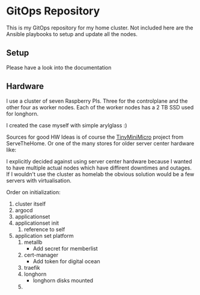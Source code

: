 # GitOps Repository

This is my GitOps repository for my home cluster. Not included here are the
Ansible playbooks to setup and update all the nodes.

## Setup

Please have a look into the documentation 


## Hardware

I use a cluster of seven Raspberry PIs. Three for the controlplane and the other
four as worker nodes. Each of the worker nodes has a 2 TB SSD used for longhorn.

I created the case myself with simple arylglass :)

Sources for good HW Ideas is of course the [TinyMiniMicro](https://www.servethehome.com/introducing-project-tinyminimicro-home-lab-revolution/)
project from ServeTheHome. Or one of the many stores for older server center
hardware like:


I explicitly decided against using server center hardware because I wanted to
have multiple actual nodes which have diffirent downtimes and outages. If I
wouldn't use the cluster as homelab the obvious solution would be a few servers
with virtualisation.


Order on initialization:

1. cluster itself
2. argocd
3. applicationset
3. applicationset init
    1. reference to self
4. application set platform
    1. metallb
        * Add secret for memberlist
    2. cert-manager
        * Add token for digital ocean
    3. traefik
    4. longhorn
        * longhorn disks mounted
    5. 
